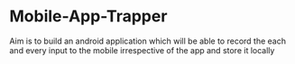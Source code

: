 # Mobile-App-Trapper
Aim is to build an android application which will be able to record the each and every input to the mobile irrespective of the app and store it locally
